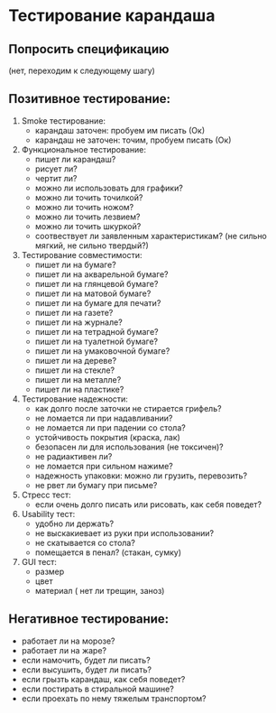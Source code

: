 # Тестирование карандаша

## Попросить спецификацию
(нет, переходим к следующему шагу)

## Позитивное тестирование:
 1. Smoke тестирование:
    - карандаш заточен: пробуем им писать (Ок)
    - карандаш не заточен: точим, пробуем писать (Ок)
2. Функциональное тестирование:
    - пишет ли карандаш? 
    - рисует ли?
    - чертит ли?
    - можно ли использовать для графики?
    - можно ли точить точилкой?
    - можно ли точить ножом?
    - можно ли точить лезвием?
    - можно ли точить шкуркой?
    - соотвествует ли заявленным характеристикам? (не сильно мягкий, не сильно твердый?)
3. Тестирование совместимости:
    - пишет ли на бумаге?
    - пишет ли на акварельной бумаге?
    - пишет ли на глянцевой бумаге?
    - пишет ли на матовой бумаге?
    - пишет ли на бумаге для печати?
    - пишет ли на газете?
    - пишет ли на журнале?
    - пишет ли на тетрадной бумаге?
    - пишет ли на туалетной бумаге?
    - пишет ли на умаковочной бумаге?
    - пишет ли на дереве?
    - пишет ли на стекле?
    - пишет ли на металле?
    - пишет ли на пластике?
4. Тестирование надежности:
    - как долго после заточки не стирается грифель?
    - не ломается ли при надавливании?
    - не ломается ли при падении со стола?
    - устойчивость покрытия (краска, лак)
    - безопасен ли для использования (не токсичен)?
    - не радиактивен ли?
    - не ломается при сильном нажиме?
    - надежность упаковки: можно ли грузить, перевозить?
    - не рвет ли бумагу при письме?
5. Стресс тест:
    - если очень долго писать или рисовать, как себя поведет?
6. Usability тест:
    - удобно ли держать?
    - не выскакиевает из руки при использовании?
    - не скатывается со стола?
    - помещается в пенал? (стакан, сумку)
7. GUI тест:
    - размер
    - цвет
    - материал ( нет ли трещин, заноз)
## Негативное тестирование:
- работает ли на морозе?
- работает ли на жаре?
- если намочить, будет ли писать?
- если высушить, будет ли писать?
- если грызть карандаш, как себя поведет?
- если постирать в стиральной машине?
- если проехать по нему тяжелым транспортом?
